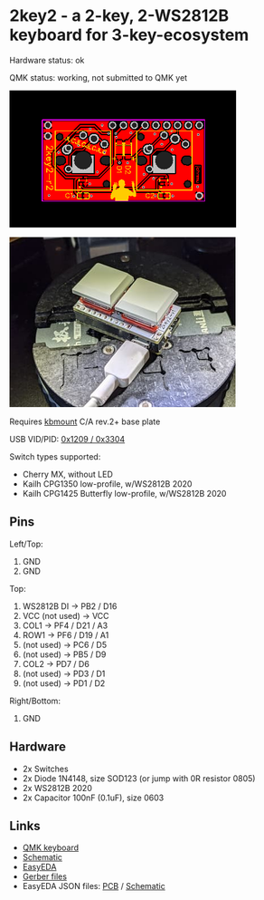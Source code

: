 # 2key2 - a 2-key, 2-WS2812B keyboard for 3-key-ecosystem

Hardware status: ok

QMK status: working, not submitted to QMK yet

![](board.png)

![](photo.jpg)

Requires [kbmount](../../kbmount/) C/A rev.2+ base plate

USB VID/PID: [0x1209 / 0x3304](https://pid.codes/1209/3304/)

Switch types supported:

* Cherry MX, without LED
* Kailh CPG1350 low-profile, w/WS2812B 2020
* Kailh CPG1425 Butterfly low-profile, w/WS2812B 2020

## Pins

Left/Top:

1. GND
2. GND

Top:

1. WS2812B DI -> PB2 / D16
2. VCC (not used) -> VCC
3. COL1 -> PF4 / D21 / A3
4. ROW1 -> PF6 / D19 / A1
5. (not used) -> PC6 / D5
6. (not used) -> PB5 / D9
7. COL2 -> PD7 / D6
8. (not used) -> PD3 / D1
9. (not used) -> PD1 / D2

Right/Bottom:

1. GND

## Hardware

* 2x Switches
* 2x Diode 1N4148, size SOD123 (or jump with 0R resistor 0805)
* 2x WS2812B 2020
* 2x Capacitor 100nF (0.1uF), size 0603

## Links

* [QMK keyboard](https://github.com/softplus/3keyecosystem-qmk/tree/main/2key2)
* [Schematic](schematic.pdf)
* [EasyEDA](https://easyeda.com/editor#id=f02851dca3144e32a231e3b39103f030)
* [Gerber files](gerber.zip)
* EasyEDA JSON files: [PCB](easyeda-pcb.json) / [Schematic](easyeda-schematic.json)
